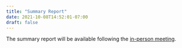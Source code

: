 ```yaml
---
title: "Summary Report"
date: 2021-10-08T14:52:01-07:00
draft: false
---
```


The summary report will be available following the [in-person meeting](../may_meeting).
